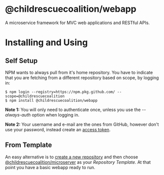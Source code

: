 # @childrescuecoalition/webapp

A microservice framework for MVC web applications and RESTful APIs.

# Installing and Using

## Self Setup

NPM wants to always pull from it's home repository. You have to indicate that you are fetching from a different repository based on scope, by logging in:

```
$ npm login --registry=https://npm.pkg.github.com/ --scope=@childrescuecoalition
$ npm install @childrescuecoalition/webapp
```

**Note 1:** You will only need to authenticate once, unless you use the _--always-auth_ option when logging in.

**Note 2:** Your username and e-mail are the ones from GitHub, however don't use your password, instead create an [access token](https://github.com/settings/tokens).

## From Template

An easy alternative is to [create a new repository](/new) and then choose [@childrescuecoalition/microserver](/ChildRescueCoalition/microserver) as your _Repository Template_. At that point you have a basic webapp ready to run.
